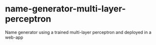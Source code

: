 # name-generator-multi-layer-perceptron
Name generator using a trained multi-layer perceptron and deployed in a web-app
